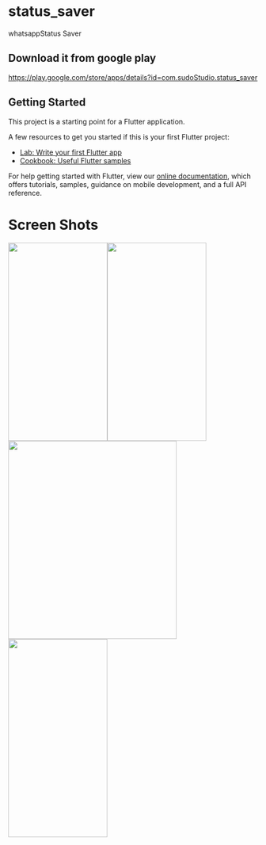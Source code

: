 # status_saver

whatsappStatus  Saver

## Download it from google play
https://play.google.com/store/apps/details?id=com.sudoStudio.status_saver

## Getting Started

This project is a starting point for a Flutter application.

A few resources to get you started if this is your first Flutter project:

- [Lab: Write your first Flutter app](https://flutter.dev/docs/get-started/codelab)
- [Cookbook: Useful Flutter samples](https://flutter.dev/docs/cookbook)

For help getting started with Flutter, view our
[online documentation](https://flutter.dev/docs), which offers tutorials,
samples, guidance on mobile development, and a full API reference.

# Screen Shots
<img src="https://user-images.githubusercontent.com/68550040/161706454-34bee2de-2254-4e99-baae-c54403168774.jpeg" width="200" height="400" /><img src="https://user-images.githubusercontent.com/68550040/161705481-78463678-7a96-44d3-a52d-552b089dfeff.jpeg" width="200" height="400" />
<img src="https://user-images.githubusercontent.com/68550040/161705960-591b8d33-134a-4c7c-baea-47c52dadf18f.png" width="340" height="400" />
<img src="https://user-images.githubusercontent.com/68550040/161703955-4f10fbf5-65bf-4170-abc8-8e82da50abf8.jpeg" width="200" height="400" />


